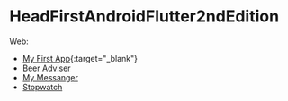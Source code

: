 # HeadFirstAndroidFlutter2ndEdition
Web:
- [My First App](https://irlirion.github.io/HeadFirstAndroidFlutter2ndEdition/chapter01/my_first_app/build/web/){:target="_blank"}
- [Beer Adviser](https://irlirion.github.io/HeadFirstAndroidFlutter2ndEdition/chapter02/beer_adviser/build/web/)
- [My Messanger](https://irlirion.github.io/HeadFirstAndroidFlutter2ndEdition/chapter03/my_messenger/build/web/)
- [Stopwatch](https://irlirion.github.io/HeadFirstAndroidFlutter2ndEdition/chapter04/stopwatch/build/web/)
